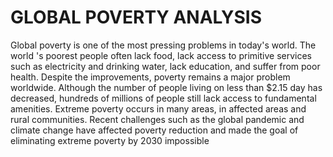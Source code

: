# GLOBAL POVERTY ANALYSIS
Global poverty is one of the most pressing problems in today's world. The world 's poorest people often lack food, lack access to primitive services such as electricity and drinking water, lack education, and suffer from poor health. Despite the improvements, poverty remains a major problem worldwide. Although the number of people living on less than $2.15 day has decreased, hundreds of millions of people still lack access to fundamental amenities. Extreme poverty occurs in many areas, in affected areas and rural communities. Recent challenges such as the global pandemic and climate change have affected poverty reduction and made the goal of eliminating extreme poverty by 2030 impossible
